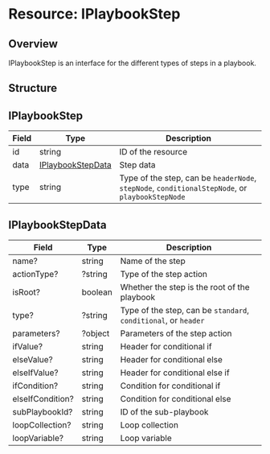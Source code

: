 # Resource: IPlaybookStep

## Overview

IPlaybookStep is an interface for the different types of steps in a playbook.

## Structure

## IPlaybookStep

| Field | Type                                    | Description                                                                                     |
| ----- | --------------------------------------- | ----------------------------------------------------------------------------------------------- |
| id    | string                                  | ID of the resource                                                                              |
| data  | [IPlaybookStepData](#iplaybookstepdata) | Step data                                                                                       |
| type  | string                                  | Type of the step, can be `headerNode`, `stepNode`, `conditionalStepNode`, or `playbookStepNode` |

## IPlaybookStepData

| Field            | Type    | Description                                                     |
| ---------------- | ------- | --------------------------------------------------------------- |
| name?            | string  | Name of the step                                                |
| actionType?      | ?string | Type of the step action                                         |
| isRoot?          | boolean | Whether the step is the root of the playbook                    |
| type?            | ?string | Type of the step, can be `standard`, `conditional`, or `header` |
| parameters?      | ?object | Parameters of the step action                                   |
| ifValue?         | string  | Header for conditional if                                       |
| elseValue?       | string  | Header for conditional else                                     |
| elseIfValue?     | string  | Header for conditional else if                                  |
| ifCondition?     | string  | Condition for conditional if                                    |
| elseIfCondition? | string  | Condition for conditional else                                  |
| subPlaybookId?   | string  | ID of the sub-playbook                                          |
| loopCollection?  | string  | Loop collection                                                 |
| loopVariable?    | string  | Loop variable                                                   |
